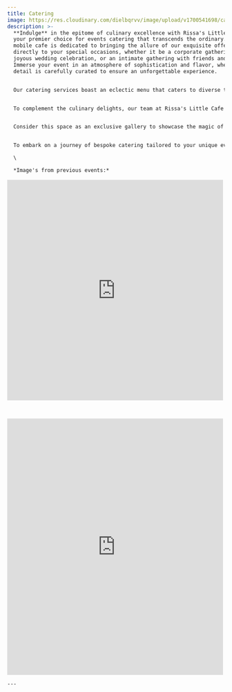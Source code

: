 ```yaml
---
title: Catering
image: https://res.cloudinary.com/dielbqrvv/image/upload/v1700541698/cafe/carousel/bobba_tea_gn9gfa.jpg
description: >-
  **Indulge** in the epitome of culinary excellence with Rissa's Little Cafe,
  your premier choice for events catering that transcends the ordinary. Our
  mobile cafe is dedicated to bringing the allure of our exquisite offerings
  directly to your special occasions, whether it be a corporate gathering, a
  joyous wedding celebration, or an intimate gathering with friends and family.
  Immerse your event in an atmosphere of sophistication and flavor, where every
  detail is carefully curated to ensure an unforgettable experience.


  Our catering services boast an eclectic menu that caters to diverse tastes, featuring everything from artisanal coffee creations that awaken the senses to an array of mouthwatering pastries and savory delights that satisfy even the most discerning palates. Picture your guests savoring handcrafted delicacies, each bite a symphony of flavors expertly orchestrated by our culinary artisans.


  To complement the culinary delights, our team at Rissa's Little Cafe is committed to creating an ambiance that mirrors the warmth and charm inherent in our cafe experience. Whether you envision an elegant corporate luncheon, a dreamy wedding reception, or a lively family gathering, we have the expertise to turn your vision into reality.


  Consider this space as an exclusive gallery to showcase the magic of Rissa's Little Cafe at various events. Here, you'll find a visual feast capturing the essence of our catering services. From meticulously plated dishes to the joyous faces of satisfied guests, each image tells a story of culinary craftsmanship and the joyous moments created with our catering expertise.


  To embark on a journey of bespoke catering tailored to your unique event, we invite you to connect with us and schedule a consultation. Let our team collaborate with you to design a catering experience that transcends expectations and leaves an indelible impression on your guests. At Rissa's Little Cafe, we don't just cater; we curate unforgettable moments of gastronomic delight for every occasion.\

  \

  *Image's from previous events:*


  ```

  <iframe src="https://www.facebook.com/plugins/post.php?href=https%3A%2F%2Fwww.facebook.com%2Frissaslittlecafe%2Fposts%2F662282842579399&show_text=true&width=500" width="500" height="511" style="border:none;overflow:hidden" scrolling="no" frameborder="0" allowfullscreen="true" allow="autoplay; clipboard-write; encrypted-media; picture-in-picture; web-share"></iframe>

  ```


  ```

  <iframe src="https://www.facebook.com/plugins/post.php?href=https%3A%2F%2Fwww.facebook.com%2Frissaslittlecafe%2Fposts%2F678974847576865&show_text=true&width=500" width="500" height="594" style="border:none;overflow:hidden" scrolling="no" frameborder="0" allowfullscreen="true" allow="autoplay; clipboard-write; encrypted-media; picture-in-picture; web-share"></iframe>

  ```
---
```

